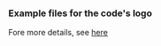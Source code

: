 ### Example files for the code's logo

Fore more details, see [here](https://nonlocalmodels.github.io/examples/fd-logo-soft-material.html)


